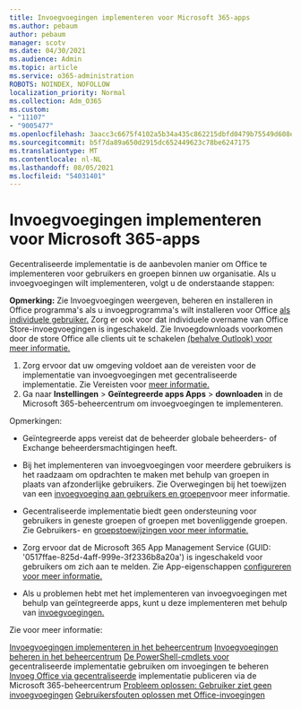```yaml
---
title: Invoegvoegingen implementeren voor Microsoft 365-apps
ms.author: pebaum
author: pebaum
manager: scotv
ms.date: 04/30/2021
ms.audience: Admin
ms.topic: article
ms.service: o365-administration
ROBOTS: NOINDEX, NOFOLLOW
localization_priority: Normal
ms.collection: Adm_O365
ms.custom:
- "11107"
- "9005477"
ms.openlocfilehash: 3aacc3c6675f4102a5b34a435c862215dbfd0479b75549d608ed3c91021ed3d7
ms.sourcegitcommit: b5f7da89a650d2915dc652449623c78be6247175
ms.translationtype: MT
ms.contentlocale: nl-NL
ms.lasthandoff: 08/05/2021
ms.locfileid: "54031401"
---
```

# <a name="deploying-add-ins-for-microsoft-365-apps"></a>Invoegvoegingen implementeren voor Microsoft 365-apps

Gecentraliseerde implementatie is de aanbevolen manier om Office te implementeren voor gebruikers en groepen binnen uw organisatie. Als u invoegvoegingen wilt implementeren, volgt u de onderstaande stappen:

**Opmerking:** Zie Invoegvoegingen weergeven, beheren en installeren in Office programma's als u invoegprogramma's wilt installeren voor Office [als individuele gebruiker.](https://support.microsoft.com/topic/view-manage-and-install-add-ins-in-office-programs-16278816-1948-4028-91e5-76dca5380f8d) Zorg er ook voor dat individuele overname van Office Store-invoegvoegingen is ingeschakeld. Zie Invoegdownloads voorkomen door de store Office alle clients uit te schakelen [(behalve Outlook) voor meer informatie.](https://docs.microsoft.com/microsoft-365/admin/manage/manage-addins-in-the-admin-center?view=o365-worldwide#prevent-add-in-downloads-by-turning-off-the-office-store-across-all-clients-except-outlook)

1. Zorg ervoor dat uw omgeving voldoet aan de vereisten voor de implementatie van invoegvoegingen met gecentraliseerde implementatie. Zie Vereisten voor [meer informatie.](https://docs.microsoft.com/microsoft-365/admin/manage/centralized-deployment-of-add-ins?#requirements)
2. Ga naar **Instellingen**  >  **Geïntegreerde apps Apps**  >  **downloaden** in de Microsoft 365-beheercentrum om invoegvoegingen te implementeren. 

Opmerkingen: 

- Geïntegreerde apps vereist dat de beheerder globale beheerders- of Exchange beheerdersmachtigingen heeft.

- Bij het implementeren van invoegvoegingen voor meerdere gebruikers is het raadzaam om opdrachten te maken met behulp van groepen in plaats van afzonderlijke gebruikers. Zie Overwegingen bij het toewijzen van een [invoegvoeging aan gebruikers en groepen](https://docs.microsoft.com/microsoft-365/admin/manage/manage-deployment-of-add-ins?view=o365-worldwide#considerations-when-assigning-an-add-in-to-users-and-groups)voor meer informatie.

- Gecentraliseerde implementatie biedt geen ondersteuning voor gebruikers in geneste groepen of groepen met bovenliggende groepen. Zie Gebruikers- en [groepstoewijzingen voor meer informatie.](https://docs.microsoft.com/microsoft-365/admin/manage/centralized-deployment-of-add-ins?view=o365-worldwide#user-and-group-assignments)

- Zorg ervoor dat de Microsoft 365 App Management Service (GUID: '0517ffae-825d-4aff-999e-3f2336b8a20a') is ingeschakeld voor gebruikers om zich aan te melden. Zie App-eigenschappen [configureren voor meer informatie.](https://docs.microsoft.com/azure/active-directory/manage-apps/add-application-portal-configure#configure-app-properties)

- Als u problemen hebt met het implementeren van invoegvoegingen met behulp van geïntegreerde apps, kunt u deze implementeren met behulp van [invoegvoegingen.](https://admin.microsoft.com/AdminPortal/Home?#/Settings/AddIns)

Zie voor meer informatie:

[Invoegvoegingen implementeren in het beheercentrum](https://docs.microsoft.com/microsoft-365/admin/manage/manage-deployment-of-add-ins) 
 [Invoegvoegingen beheren in het beheercentrum](https://docs.microsoft.com/microsoft-365/admin/manage/manage-addins-in-the-admin-center) 
 [De PowerShell-cmdlets voor](https://docs.microsoft.com/microsoft-365/enterprise/use-the-centralized-deployment-powershell-cmdlets-to-manage-add-ins) gecentraliseerde implementatie gebruiken om invoegingen te beheren 
 [Invoeg Office via gecentraliseerde](https://docs.microsoft.com/office/dev/add-ins/publish/centralized-deployment#publish-an-office-add-in-via-centralized-deployment) implementatie publiceren via de Microsoft 365-beheercentrum 
 [Probleem oplossen: Gebruiker ziet geen invoegvoegingen](https://docs.microsoft.com/office365/troubleshoot/access-management/user-not-seeing-add-ins) 
 [Gebruikersfouten oplossen met Office-invoegingen](https://docs.microsoft.com/office/dev/add-ins/testing/testing-and-troubleshooting)